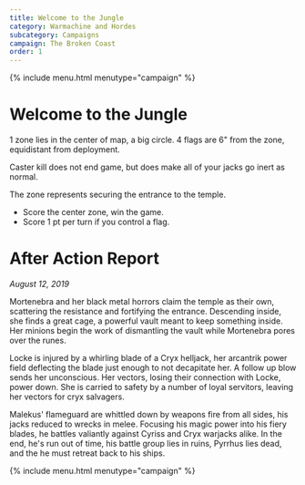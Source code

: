 ```yaml
---
title: Welcome to the Jungle
category: Warmachine and Hordes
subcategory: Campaigns
campaign: The Broken Coast
order: 1
---
```


{% include menu.html menutype="campaign" %}

# Welcome to the Jungle

1 zone lies in the center of map, a big circle.
4 flags are 6" from the zone, equidistant from deployment. 

Caster kill does not end game, but does make all of your jacks go inert as normal.

The zone represents securing the entrance to the temple.

* Score the center zone, win the game.
* Score 1 pt per turn if you control a flag. 

# After Action Report

*August 12, 2019* 

Mortenebra and her black metal horrors claim the temple as their own, scattering the resistance and fortifying the entrance. Descending inside, she finds a great cage, a powerful vault meant to keep something inside. Her minions begin the work of dismantling the vault while Mortenebra pores over the runes.

Locke is injured by a whirling blade of a Cryx helljack, her arcantrik power field deflecting the blade just enough to not decapitate her. A follow up blow sends her unconscious. Her vectors, losing their connection with Locke, power down. She is carried to safety by a number of loyal servitors, leaving her vectors for cryx salvagers.

Malekus' flameguard are whittled down by weapons fire from all sides, his jacks reduced to wrecks in melee. Focusing his magic power into his fiery blades, he battles valiantly against Cyriss and Cryx warjacks alike. In the end, he's run out of time, his battle group lies in ruins, Pyrrhus lies dead, and the he must retreat back to his ships.

{% include menu.html menutype="campaign" %}

